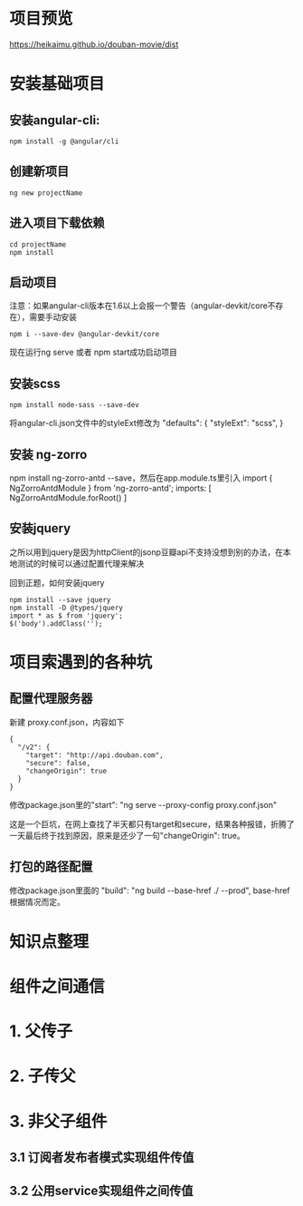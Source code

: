 # 项目预览

https://heikaimu.github.io/douban-movie/dist

# 安装基础项目

## 安装angular-cli:
```
npm install -g @angular/cli
```
## 创建新项目
```
ng new projectName
```
## 进入项目下载依赖
```
cd projectName
npm install
```
## 启动项目

注意：如果angular-cli版本在1.6以上会报一个警告（angular-devkit/core不存在），需要手动安装
```
npm i --save-dev @angular-devkit/core
```
现在运行ng serve 或者 npm start成功启动项目

## 安装scss
```
npm install node-sass --save-dev
```
将angular-cli.json文件中的styleExt修改为
"defaults": {
     "styleExt": "scss",
}

## 安装 ng-zorro

npm install ng-zorro-antd --save，然后在app.module.ts里引入
import { NgZorroAntdModule } from 'ng-zorro-antd';
imports: [ NgZorroAntdModule.forRoot() ]

## 安装jquery

之所以用到jquery是因为httpClient的jsonp豆瓣api不支持没想到别的办法，在本地测试的时候可以通过配置代理来解决

回到正题，如何安装jquery

```
npm install --save jquery
npm install -D @types/jquery
import * as $ from 'jquery';
$('body').addClass('');
```

# 项目索遇到的各种坑

## 配置代理服务器

新建 proxy.conf.json，内容如下
```
{
  "/v2": {
    "target": "http://api.douban.com",
    "secure": false,
    "changeOrigin": true
  }
}
```
修改package.json里的"start": "ng serve  --proxy-config proxy.conf.json"

这是一个巨坑，在网上查找了半天都只有target和secure，结果各种报错，折腾了一天最后终于找到原因，原来是还少了一句"changeOrigin": true。

## 打包的路径配置

修改package.json里面的 "build": "ng build --base-href ./ --prod", base-href根据情况而定。

知识点整理
====
# 组件之间通信

# 1. 父传子

# 2. 子传父

# 3. 非父子组件

## 3.1 订阅者发布者模式实现组件传值

## 3.2 公用service实现组件之间传值
